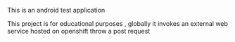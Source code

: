 This is an android test application

This project is for educational purposes , globally it invokes an external web service hosted on openshift throw a post request
